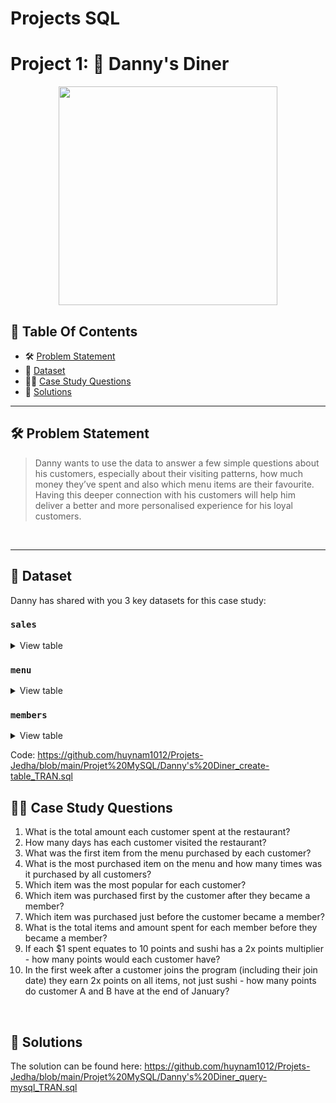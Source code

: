 # Projects SQL

# Project 1: 🍜 Danny's Diner

<p align="center">
   <a href="https://8weeksqlchallenge.com/case-study-1/">
    <img src="https://user-images.githubusercontent.com/48564899/132266712-12289168-8359-4c6f-9340-65a0f20a0a7e.png" width="350" height="350">
  </a>
</p>


## 📕 Table Of Contents
* 🛠️ [Problem Statement](#problem-statement)
* 📂 [Dataset](#dataset)
* 🧙‍♂️ [Case Study Questions](#case-study-questions)
* 🚀 [Solutions](#solutions)
  
---

## 🛠️ Problem Statement

> Danny wants to use the data to answer a few simple questions about his customers, especially about their visiting patterns, how much money they’ve spent and also which menu items are their favourite. Having this deeper connection with his customers will help him deliver a better and more personalised experience for his loyal customers.

 <br /> 

---

## 📂 Dataset
Danny has shared with you 3 key datasets for this case study:

### **```sales```**

<details>
<summary>
View table
</summary>

The sales table captures all ```customer_id``` level purchases with an corresponding ```order_date``` and ```product_id``` information for when and what menu items were ordered.

|customer_id|order_date|product_id|
|-----------|----------|----------|
|A          |2021-01-01|1         |
|A          |2021-01-01|2         |
|A          |2021-01-07|2         |
|A          |2021-01-10|3         |
|A          |2021-01-11|3         |
|A          |2021-01-11|3         |
|B          |2021-01-01|2         |
|B          |2021-01-02|2         |
|B          |2021-01-04|1         |
|B          |2021-01-11|1         |
|B          |2021-01-16|3         |
|B          |2021-02-01|3         |
|C          |2021-01-01|3         |
|C          |2021-01-01|3         |
|C          |2021-01-07|3         |

 </details>

### **```menu```**

<details>
<summary>
View table
</summary>

The menu table maps the ```product_id``` to the actual ```product_name``` and price of each menu item.

|product_id |product_name|price     |
|-----------|------------|----------|
|1          |sushi       |10        |
|2          |curry       |15        |
|3          |ramen       |12        |

</details>

### **```members```**

<details>
<summary>
View table
</summary>

The final members table captures the ```join_date``` when a ```customer_id``` joined the beta version of the Danny’s Diner loyalty program.

|customer_id|join_date |
|-----------|----------|
|A          |1/7/2021  |
|B          |1/9/2021  |

 </details>
 
 Code: https://github.com/huynam1012/Projets-Jedha/blob/main/Projet%20MySQL/Danny's%20Diner_create-table_TRAN.sql

## 🧙‍♂️ Case Study Questions

1. What is the total amount each customer spent at the restaurant?
2. How many days has each customer visited the restaurant?
3. What was the first item from the menu purchased by each customer?
4. What is the most purchased item on the menu and how many times was it purchased by all customers?
5. Which item was the most popular for each customer?
6. Which item was purchased first by the customer after they became a member?
7. Which item was purchased just before the customer became a member?
8. What is the total items and amount spent for each member before they became a member?
9. If each $1 spent equates to 10 points and sushi has a 2x points multiplier - how many points would each customer have?
10. In the first week after a customer joins the program (including their join date) they earn 2x points on all items, not just sushi - how many points do customer A and B have at the end of January?

 <br /> 

## 🚀 Solutions

The solution can be found here: https://github.com/huynam1012/Projets-Jedha/blob/main/Projet%20MySQL/Danny's%20Diner_query-mysql_TRAN.sql
